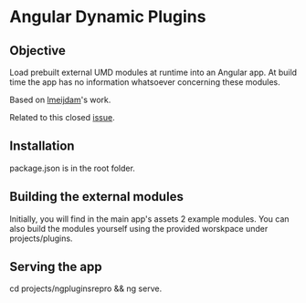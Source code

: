 # Angular Dynamic Plugins

## Objective

Load prebuilt external UMD modules at runtime into an Angular app.
At build time the app has no information whatsoever concerning these modules.

Based on [lmeijdam](https://github.com/lmeijdam/angular-umd-dynamic-example)'s work.

Related to this closed [issue](https://github.com/ng-packagr/ng-packagr/issues/2000).

## Installation

package.json is in the root folder.

## Building the external modules

Initially, you will find in the main app's assets 2 example modules.
You can also build the modules yourself using the provided worskpace under projects/plugins.

## Serving the app

cd projects/ngpluginsrepro && ng serve.
